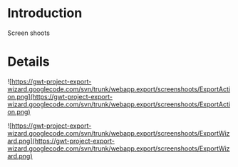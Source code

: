 # Introduction #

Screen shoots

# Details #

![https://gwt-project-export-wizard.googlecode.com/svn/trunk/webapp.export/screenshoots/ExportAction.png](https://gwt-project-export-wizard.googlecode.com/svn/trunk/webapp.export/screenshoots/ExportAction.png)

![https://gwt-project-export-wizard.googlecode.com/svn/trunk/webapp.export/screenshoots/ExportWizard.png](https://gwt-project-export-wizard.googlecode.com/svn/trunk/webapp.export/screenshoots/ExportWizard.png)